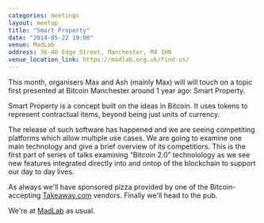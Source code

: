 ```yaml
---
categories: meetings
layout: meetup
title: "Smart Property"
date: "2014-05-22 19:00"
venue: MadLab
address: 36-40 Edge Street, Manchester, M4 1HN
venue_location_link: https://madlab.org.uk/find-us/
---
```


This month, organisers Max and Ash (mainly Max) will will touch on a topic first presented at Bitcoin Manchester around 1 year ago: Smart Property.

Smart Property is a concept built on the ideas in Bitcoin. It uses tokens to represent contractual items, beyond being just units of currency.

The release of such software has happened and we are seeing competiting platforms which allow multiple use cases. We are going to examine one main technology and give a brief overview of its competitiors. This is the first part of series of talks examining “Bitcoin 2.0” technolology as we see new features integrated directly into and ontop of the blockchain to support our day to day lives.

As always we'll have sponsored pizza provided by one of the Bitcoin-accepting [Takeaway.com][takeaway] vendors. Finally we'll head to the pub.

We're at [MadLab][madlab-event] as usual.

[madlab-event]: http://madlab.org.uk/content/bitcoin-manchester-22-05-2014/
[takeaway]: http://www.takeaway.com/

